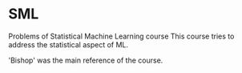 # SML
Problems of Statistical Machine Learning course
This course tries to address the statistical aspect of ML. 

'Bishop' was the main reference of the course.
